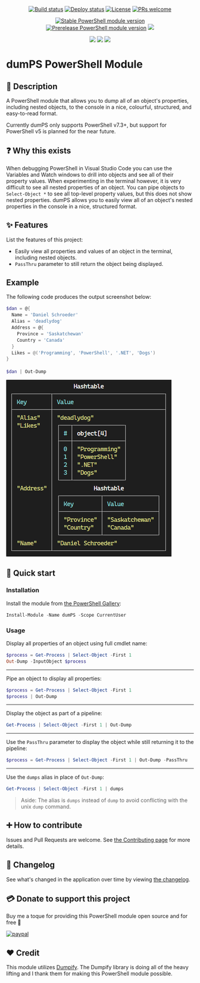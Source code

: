 <p align="center">
  <a href="https://github.com/deadlydog/PowerShell.dumPS/actions/workflows/build-and-test-powershell-module.yml"><img alt="Build status" src="https://github.com/deadlydog/PowerShell.dumPS/actions/workflows/build-and-test-powershell-module.yml/badge.svg"></a>
  <a href="https://github.com/deadlydog/PowerShell.dumPS/actions/workflows/build-test-and-deploy-powershell-module.yml"><img alt="Deploy status" src="https://github.com/deadlydog/PowerShell.dumPS/actions/workflows/build-test-and-deploy-powershell-module.yml/badge.svg"></a>
  <a href="https://github.com/deadlydog/PowerShell.dumPS/blob/main/License.md"><img alt="License" src="https://img.shields.io/github/license/deadlydog/PowerShell.dumPS.svg"></a>
  <a href="https://github.com/deadlydog/PowerShell.dumPS/blob/main/docs/Contributing.md"><img alt="PRs welcome" src="https://img.shields.io/badge/PRs-welcome-brightgreen.svg"></a>
</p>

<p align="center">
  <a href="https://www.powershellgallery.com/packages/dumPS"><img alt="Stable PowerShell module version" src="https://img.shields.io/powershellgallery/v/dumPS.svg"></a>
  <a href="https://www.powershellgallery.com/packages/dumPS"><img alt="Prerelease PowerShell module version" src="https://img.shields.io/powershellgallery/vpre/dumPS.svg?include_prereleases&label=powershell%20gallery%20prerelease&colorB=yellow"></a>
  <a href="https://www.powershellgallery.com/packages/dumPS"><img src="https://img.shields.io/powershellgallery/dt/dumPS.svg"></a>
</p>

<p align="center">
  <!-- Must add 'Windows', 'MacOS', and 'Linux' to the module manifest tags for them to show up on the Platforms badge. -->
  <img src="https://img.shields.io/powershellgallery/p/dumPS.svg">
  <img src="https://img.shields.io/github/languages/top/deadlydog/PowerShell.dumPS.svg">
  <img src="https://img.shields.io/github/languages/code-size/deadlydog/PowerShell.dumPS.svg">
</p>

# dumPS PowerShell Module

## 💬 Description

A PowerShell module that allows you to dump all of an object's properties, including nested objects, to the console in a nice, colourful, structured, and easy-to-read format.

Currently dumPS only supports PowerShell v7.3+, but support for PowerShell v5 is planned for the near future.

## ❓ Why this exists

When debugging PowerShell in Visual Studio Code you can use the Variables and Watch windows to drill into objects and see all of their property values.
When experimenting in the terminal however, it is very difficult to see all nested properties of an object.
You can pipe objects to `Select-Object *` to see all top-level property values, but this does not show nested properties.
dumPS allows you to easily view all of an object's nested properties in the console in a nice, structured format.

## ✨ Features

List the features of this project:

- Easily view all properties and values of an object in the terminal, including nested objects.
- `PassThru` parameter to still return the object being displayed.

## Example

The following code produces the output screenshot below:

```powershell
$dan = @{
  Name = 'Daniel Schroeder'
  Alias = 'deadlydog'
  Address = @{
    Province = 'Saskatchewan'
    Country = 'Canada'
  }
  Likes = @('Programming', 'PowerShell', '.NET', 'Dogs')
}

$dan | Out-Dump
```

![Example output of above dumps command](/docs/Images/dan-dumps-example.png)

## 🚀 Quick start

### Installation

Install the module from [the PowerShell Gallery](https://www.powershellgallery.com/packages/dumPS):

```powershell
Install-Module -Name dumPS -Scope CurrentUser
```

### Usage

Display all properties of an object using full cmdlet name:

```powershell
$process = Get-Process | Select-Object -First 1
Out-Dump -InputObject $process
```

---

Pipe an object to display all properties:

```powershell
$process = Get-Process | Select-Object -First 1
$process | Out-Dump
```

---

Display the object as part of a pipeline:

```powershell
Get-Process | Select-Object -First 1 | Out-Dump
```

---

Use the `PassThru` parameter to display the object while still returning it to the pipeline:

```powershell
$process = Get-Process | Select-Object -First 1 | Out-Dump -PassThru
```

---

Use the `dumps` alias in place of `Out-Dump`:

```powershell
Get-Process | Select-Object -First 1 | dumps
```

> Aside: The alias is `dumps` instead of `dump` to avoid conflicting with the unix `dump` command.

## ➕ How to contribute

Issues and Pull Requests are welcome.
See [the Contributing page](docs/Contributing.md) for more details.

## 📃 Changelog

See what's changed in the application over time by viewing [the changelog](Changelog.md).

## 💳 Donate to support this project

Buy me a toque for providing this PowerShell module open source and for free 🙂

[![paypal](https://www.paypalobjects.com/en_US/i/btn/btn_donateCC_LG.gif)](https://www.paypal.com/cgi-bin/webscr?cmd=_s-xclick&hosted_button_id=3SK4ZB4WSSYP4)

## ❤ Credit

This module utilizes [Dumpify](https://github.com/MoaidHathot/Dumpify).
The Dumpify library is doing all of the heavy lifting and I thank them for making this PowerShell module possible.
